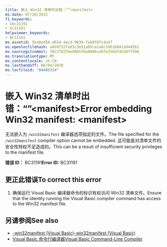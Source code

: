 ```yaml
---
title: 嵌入 Win32 清单时出错：“”<manifest>
ms.date: 07/20/2015
f1_keywords:
- vbc31191
- bc31191
helpviewer_keywords:
- BC31191
ms.assetid: 5babed58-d024-4acd-9838-fab8f07c4a37
ms.openlocfilehash: a8d4f52fed3c3e51a05ca1a6c5d61b841a9445b1
ms.sourcegitcommit: f8c270376ed905f6a8896ce0fe25b4f4b38ff498
ms.translationtype: MT
ms.contentlocale: zh-CN
ms.lasthandoff: 06/04/2020
ms.locfileid: "84405334"
---
```

# <a name="error-embedding-win32-manifest-manifest"></a><span data-ttu-id="cee3a-102">嵌入 Win32 清单时出错：“”\<manifest></span><span class="sxs-lookup"><span data-stu-id="cee3a-102">Error embedding Win32 manifest: \<manifest></span></span>
<span data-ttu-id="cee3a-103">无法嵌入为 `/win32manifest` 编译器选项指定的文件。</span><span class="sxs-lookup"><span data-stu-id="cee3a-103">The file specified for the `/win32manifest` compiler option cannot be embedded.</span></span> <span data-ttu-id="cee3a-104">这可能是对清单文件的安全性特权不足造成的。</span><span class="sxs-lookup"><span data-stu-id="cee3a-104">This can be a result of insufficient security privileges to the manifest file.</span></span>  
  
 <span data-ttu-id="cee3a-105">**错误 ID：** BC31191</span><span class="sxs-lookup"><span data-stu-id="cee3a-105">**Error ID:** BC31191</span></span>  
  
## <a name="to-correct-this-error"></a><span data-ttu-id="cee3a-106">更正此错误</span><span class="sxs-lookup"><span data-stu-id="cee3a-106">To correct this error</span></span>  
  
1. <span data-ttu-id="cee3a-107">确保运行 Visual Basic 编译器命令的标识有权访问 Win32 清单文件。</span><span class="sxs-lookup"><span data-stu-id="cee3a-107">Ensure that the identity running the Visual Basic compiler command has access to the Win32 manifest file.</span></span>  
  
## <a name="see-also"></a><span data-ttu-id="cee3a-108">另请参阅</span><span class="sxs-lookup"><span data-stu-id="cee3a-108">See also</span></span>

- [<span data-ttu-id="cee3a-109">-win32manifest (Visual Basic)</span><span class="sxs-lookup"><span data-stu-id="cee3a-109">-win32manifest (Visual Basic)</span></span>](../reference/command-line-compiler/win32manifest.md)
- [<span data-ttu-id="cee3a-110">Visual Basic 命令行编译器</span><span class="sxs-lookup"><span data-stu-id="cee3a-110">Visual Basic Command-Line Compiler</span></span>](../reference/command-line-compiler/index.md)
